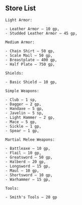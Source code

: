 ## Store List

	Light Armor:
	
	- Leather Armor – 10 gp,
	- Studded Leather Armor – 45 gp,
	
	Medium Armor:
	
	- Chain Shirt – 50 gp,
	- Scale Mail – 50 gp,
	- Breastplate – 400 gp,
	- Half Plate – 750 gp,
	
	Shields:
	
	- Basic Shield – 10 gp,
	
	Simple Weapons:
	
	- Club – 1 sp,
	- Dagger – 2 gp,
	- Handaxe – 5 gp,
	- Javelin – 5 sp,
	- Light Hammer – 2 gp,
	- Mace – 5 gp,
	- Sickle – 1 gp,
	- Spear – 1 gp,
	
	Martial Melee Weapons:
	
	- Battleaxe – 10 gp,
	- Flail – 10 gp,
	- Greatsword – 50 gp,
	- Halberd – 20 gp,
	- Longsword – 15 gp,
	- Maul – 10 gp,
	- Shortsword – 10 gp,
	- Warhammer – 15 gp,
	
	Tools:
	
	- Smith's Tools – 20 gp